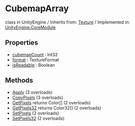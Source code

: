 # CubemapArray
class in UnityEngine
 / Inherits from: <a href="https://docs.unity3d.com/6000.1/Documentation/ScriptReference/Texture.html">Texture</a> / Implemented in: <a href="https://docs.unity3d.com/6000.1/Documentation/ScriptReference/UnityEngine.CoreModule.html">UnityEngine.CoreModule</a>

## Properties
- <a href="https://docs.unity3d.com/6000.1/Documentation/ScriptReference/CubemapArray-cubemapCount.html">cubemapCount</a> : Int32
- <a href="https://docs.unity3d.com/6000.1/Documentation/ScriptReference/CubemapArray-format.html">format</a> : TextureFormat
- <a href="https://docs.unity3d.com/6000.1/Documentation/ScriptReference/CubemapArray-isReadable.html">isReadable</a> : Boolean

## Methods
- <a href="https://docs.unity3d.com/6000.1/Documentation/ScriptReference/CubemapArray.Apply.html">Apply</a> (3 overloads)
- <a href="https://docs.unity3d.com/6000.1/Documentation/ScriptReference/CubemapArray.CopyPixels.html">CopyPixels</a> (3 overloads)
- <a href="https://docs.unity3d.com/6000.1/Documentation/ScriptReference/CubemapArray.GetPixels.html">GetPixels</a> returns Color[] (2 overloads)
- <a href="https://docs.unity3d.com/6000.1/Documentation/ScriptReference/CubemapArray.GetPixels32.html">GetPixels32</a> returns Color32[] (2 overloads)
- <a href="https://docs.unity3d.com/6000.1/Documentation/ScriptReference/CubemapArray.SetPixels.html">SetPixels</a> (2 overloads)
- <a href="https://docs.unity3d.com/6000.1/Documentation/ScriptReference/CubemapArray.SetPixels32.html">SetPixels32</a> (2 overloads)
